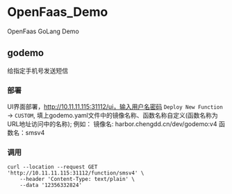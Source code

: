 # OpenFaas_Demo
OpenFaas GoLang Demo

## godemo
给指定手机号发送短信

### 部署
UI界面部署，http://10.11.11.115:31112/ui，输入用户名密码
`Deploy New Function` -> `CUSTOM`, 填上godemo.yaml文件中的镜像名称、函数名称自定义(函数名称为URL地址访问中的名称);
例如：
镜像名: harbor.chengdd.cn/dev/godemo:v4
函数名：smsv4

### 调用
```shell
curl --location --request GET 'http://10.11.11.115:31112/function/smsv4' \
    --header 'Content-Type: text/plain' \
    --data '12356332824'
```

